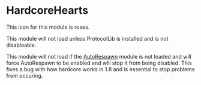 HardcoreHearts
==============

This icon for this module is roses.

This module will not load unless ProtocolLib is installed and is not disableable. 

This module will not load if the [AutoRespawn](AutoRespawn.md) module is not
loaded and will force AutoRespawn to be enabled and will stop it from being disabled.
This fixes a bug with how hardcore works in 1.8 and is essential to stop
problems from occuring.

